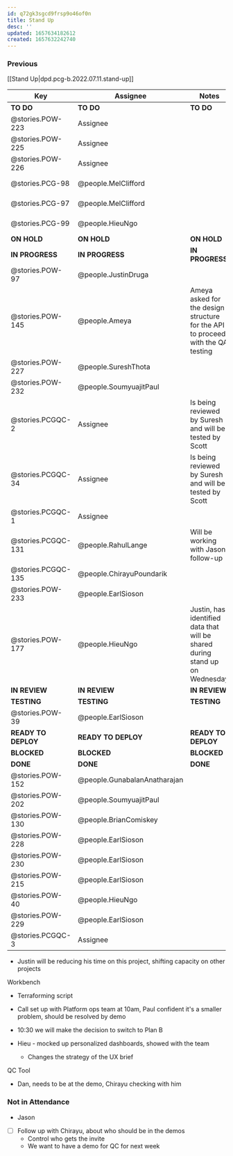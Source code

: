 ```yaml
---
id: q72gk3sgcd9frsp9o46of0n
title: Stand Up
desc: ''
updated: 1657634182612
created: 1657632242740
---
```


### Previous

[[Stand Up|dpd.pcg-b.2022.07.11.stand-up]]

| Key                 | Assignee                     | Notes                                                                           | Components            |
| ------------------- | ---------------------------- | ------------------------------------------------------------------------------- | --------------------- |
| **TO DO**           | **TO DO**                    | **TO DO**                                                                       | **TO DO**             |
| @stories.POW-223    | Assignee                     |                                                                                 | Testing; UI Front End |
| @stories.POW-225    | Assignee                     |                                                                                 | Testing; UI Front End |
| @stories.POW-226    | Assignee                     |                                                                                 | Testing; UI Front End |
| @stories.PCG-98     | @people.MelClifford          |                                                                                 | Testing; UI Front End |
| @stories.PCG-97     | @people.MelClifford          |                                                                                 | Testing; UI Front End |
| @stories.PCG-99     | @people.HieuNgo              |                                                                                 | Testing; UI Front End |
| **ON HOLD**         | **ON HOLD**                  | **ON HOLD**                                                                     | **ON HOLD**           |
| **IN PROGRESS**     | **IN PROGRESS**              | **IN PROGRESS**                                                                 | **IN PROGRESS**       |
| @stories.POW-97     | @people.JustinDruga          |                                                                                 |                       |
| @stories.POW-145    | @people.Ameya                | Ameya asked for the design structure for the API to proceed with the QA testing | Microservices and API |
| @stories.POW-227    | @people.SureshThota          |                                                                                 | Testing; UI Front End |
| @stories.POW-232    | @people.SoumyuajitPaul       |                                                                                 | Testing; UI Front End |
| @stories.PCGQC-2    | Assignee                     | Is being reviewed by Suresh and will be tested by Scott                         |                       |
| @stories.PCGQC-34   | Assignee                     | Is being reviewed by Suresh and will be tested by Scott                         | Microservices and API |
| @stories.PCGQC-1    | Assignee                     |                                                                                 |                       |
| @stories.PCGQC-131  | @people.RahulLange           | Will be working with Jason, follow-up                                           |                       |
| @stories.PCGQC-135  | @people.ChirayuPoundarik     |                                                                                 | Testing; UI Front End |
| @stories.POW-233    | @people.EarlSioson           |                                                                                 |                       |
| @stories.POW-177    | @people.HieuNgo              | Justin, has identified data that will be shared during stand up on Wednesday    |                       |
| **IN REVIEW**       | **IN REVIEW**                | **IN REVIEW**                                                                   | **ON HOLD**           |
| **TESTING**         | **TESTING**                  | **TESTING**                                                                     | **BLOCKED**           |
| @stories.POW-39     | @people.EarlSioson           |                                                                                 | Testing; UI Front End |
| **READY TO DEPLOY** | **READY TO DEPLOY**          | **READY TO DEPLOY**                                                             | **BLOCKED**           |
| **BLOCKED**         | **BLOCKED**                  | **BLOCKED**                                                                     | **BLOCKED**           |
| **DONE**            | **DONE**                     | **DONE**                                                                        | **DONE**              |
| @stories.POW-152    | @people.GunabalanAnatharajan |                                                                                 |                       |
| @stories.POW-202    | @people.SoumyuajitPaul       |                                                                                 | Integration           |
| @stories.POW-130    | @people.BrianComiskey        |                                                                                 | Testing; UI Front End |
| @stories.POW-228    | @people.EarlSioson           |                                                                                 | Testing; UI Front End |
| @stories.POW-230    | @people.EarlSioson           |                                                                                 | Microservices and API |
| @stories.POW-215    | @people.EarlSioson           |                                                                                 |                       |
| @stories.POW-40     | @people.HieuNgo              |                                                                                 |                       |
| @stories.POW-229    | @people.EarlSioson           |                                                                                 |                       |
| @stories.PCGQC-3    | Assignee                     |                                                                                 |                       |

- Justin will be reducing his time on this project, shifting capacity on other projects

Workbench

- Terraforming script
- Call set up with Platform ops team at 10am, Paul confident it's a smaller problem, should be resolved by demo
- 10:30 we will make the decision to switch to Plan B

- Hieu - mocked up personalized dashboards, showed with the team
  - Changes the strategy of the UX brief


QC Tool

- Dan, needs to be at the demo, Chirayu checking with him 

### Not in Attendance

- Jason

- [ ] Follow up with Chirayu, about who should be in the demos 
  - Control who gets the invite
  - We want to have a demo for QC for next week